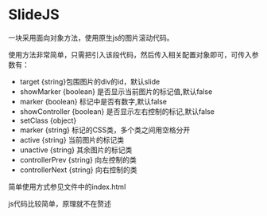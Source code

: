 # SlideJS
一块采用面向对象方法，使用原生js的图片滚动代码。

使用方法非常简单，只需把引入该段代码，然后传入相关配置对象即可，可传入参数有：
 - target {string}包围图片的div的id，默认slide
 - showMarker {boolean} 是否显示当前图片的标记值,默认false
 - marker {boolean} 标记中是否有数字,默认false
 - showController {boolean} 是否显示左右控制的标记,默认false
 - setClass {object}
  - marker {string} 标记的CSS类，多个类之间用空格分开
  - active {string} 当前图片的标记类
  - unactive {string} 其余图片的标记类
  - controllerPrev {string} 向左控制的类
  - controllerNext {string} 向右控制的类

简单使用方式参见文件中的index.html

js代码比较简单，原理就不在赘述
